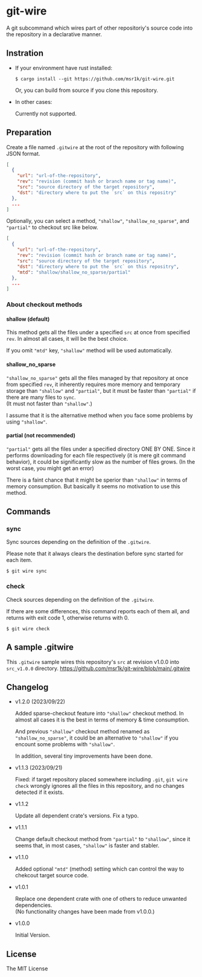 git-wire
========

A git subcommand
which wires part of other repositoriy's source code
into the repository in a declarative manner.

Instration
----------

- If your environment have rust installed:

    ```
    $ cargo install --git https://github.com/msr1k/git-wire.git
    ```

    Or, you can build from source if you clone this repository.

- In other cases:

    Currently not supported.


Preparation
-----------

Create a file named `.gitwire` at the root of the repository with following JSON format.

```json
[
  {
    "url": "url-of-the-repository",
    "rev": "revision (commit hash or branch name or tag name)",
    "src": "source directory of the target repository",
    "dst": "directory where to put the `src` on this repositry"
  },
  ...
]
```

Optionally, you can select a method, `"shallow"`, `"shallow_no_sparse"`, and `"partial"` to checkout src like below.

```json
[
  {
    "url": "url-of-the-repository",
    "rev": "revision (commit hash or branch name or tag name)",
    "src": "source directory of the target repository",
    "dst": "directory where to put the `src` on this repositry",
    "mtd": "shallow/shallow_no_sparse/partial"
  },
  ...
]
```

### About checkout methods

#### shallow (default)
This method gets all the files under a specified `src` at once from specified `rev`.
In almost all cases, it will be the best choice.

If you omit `"mtd"` key, `"shallow"` method will be used automatically.


#### shallow_no_sparse
`"shallow_no_sparse"` gets all the files managed by that repository at once from specified `rev`,
it inherently requires more memory and temporary storage than `"shallow"` and `"partial"`,
but it must be faster than `"partial"` if there are many files to `sync`.  
(It must not faster than `"shallow"`.)

I assume that it is the alternative method when you face some problems by using `"shallow"`.

#### partial (not recommended)
`"partial"` gets all the files under a specified directory ONE BY ONE.
Since it performs downloading for each file respectively (it is mere git command behavior),
it could be significantly slow as the number of files grows.
(In the worst case, you might get an error)

There is a faint chance that it might be sperior than `"shallow"` in terms of memory consumption.
But basically it seems no motivation to use this method.

Commands
--------

### sync

Sync sources depending on the definition of the `.gitwire`.

Please note that it always clears the destination before sync started for each item.

    $ git wire sync

### check

Check sources depending on the definition of the `.gitwire`.

If there are some differences, this command reports each of them all,
and returns with exit code 1, otherwise returns with 0.

    $ git wire check


A sample .gitwire
-----------------

This `.gitwire` sample wires this repository's `src` at revision v1.0.0 into `src_v1.0.0` directory.
https://github.com/msr1k/git-wire/blob/main/.gitwire

## Changelog

- v1.2.0 (2023/09/22)

    Added sparse-checkout feature into `"shallow"` checkout method.
    In almost all cases it is the best in terms of memory & time consumption.

    And previous `"shallow"` checkout method renamed as `"shallow_no_sparse"`,
    it could be an alternative to `"shallow"` if you encount some problems with `"shallow"`.

    In addition, several tiny improvements have been done.

- v1.1.3 (2023/09/21)

    Fixed: if target repository placed somewhere including `.git`,
    `git wire check` wrongly ignores all the files in this repository,
    and no changes detected if it exists.

- v1.1.2

    Update all dependent crate's versions.
    Fix a typo.

- v1.1.1

    Change default checkout method from `"partial"` to `"shallow"`,
    since it seems that, in most cases, `"shallow"` is faster and stabler.

- v1.1.0

    Added optional `"mtd"` (method) setting which can control the way to chekcout target source code.

- v1.0.1

    Replace one dependent crate with one of others to reduce unwanted dependencies.  
    (No functionality changes have been made from v1.0.0.)

- v1.0.0

    Initial Version.


License
-------

The MIT License
